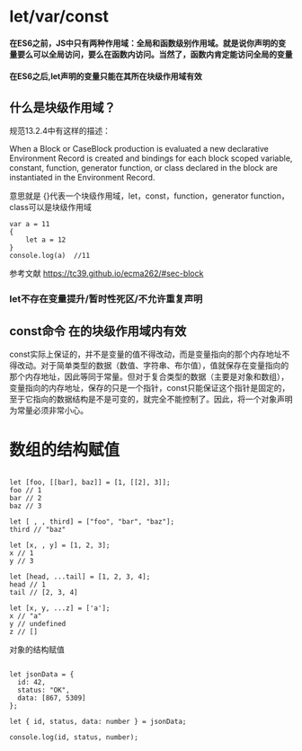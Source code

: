 # let/var/const
#### 在ES6之前，JS中只有两种作用域：全局和函数级别作用域。就是说你声明的变量要么可以全局访问，要么在函数内访问。当然了，函数内肯定能访问全局的变量

#### 在ES6之后,let声明的变量只能在其所在块级作用域有效  

## 什么是块级作用域？ 

规范13.2.4中有这样的描述：

When a Block or CaseBlock production is evaluated a new declarative Environment Record is created and bindings for each block scoped variable, constant, function, generator function, or class declared in the block are instantiated in the Environment Record.  

意思就是 {}代表一个块级作用域，let，const，function，generator function，class可以是块级作用域

```
var a = 11
{
    let a = 12
}
console.log(a)  //11 
```
参考文献 https://tc39.github.io/ecma262/#sec-block

### let不存在变量提升/暂时性死区/不允许重复声明

## const命令 在的块级作用域内有效

const实际上保证的，并不是变量的值不得改动，而是变量指向的那个内存地址不得改动。对于简单类型的数据（数值、字符串、布尔值），值就保存在变量指向的那个内存地址，因此等同于常量。但对于复合类型的数据（主要是对象和数组），变量指向的内存地址，保存的只是一个指针，const只能保证这个指针是固定的，至于它指向的数据结构是不是可变的，就完全不能控制了。因此，将一个对象声明为常量必须非常小心。

# 数组的结构赋值

```

let [foo, [[bar], baz]] = [1, [[2], 3]];
foo // 1
bar // 2
baz // 3

let [ , , third] = ["foo", "bar", "baz"];
third // "baz"

let [x, , y] = [1, 2, 3];
x // 1
y // 3

let [head, ...tail] = [1, 2, 3, 4];
head // 1
tail // [2, 3, 4]

let [x, y, ...z] = ['a'];
x // "a"
y // undefined
z // []

``` 

对象的结构赋值

```

let jsonData = {
  id: 42,
  status: "OK",
  data: [867, 5309]
};

let { id, status, data: number } = jsonData;

console.log(id, status, number);

```
